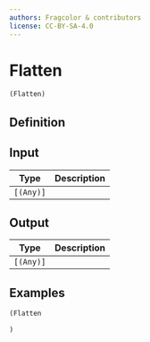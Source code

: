 ```yaml
---
authors: Fragcolor & contributors
license: CC-BY-SA-4.0
---
```



# Flatten

```clojure
(Flatten)
```


## Definition




## Input

| Type | Description |
|------|-------------|
| `[(Any)]` |  |


## Output

| Type | Description |
|------|-------------|
| `[(Any)]` |  |


## Examples

```clojure
(Flatten

)
```
